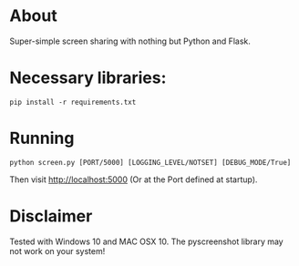 # About
Super-simple screen sharing with nothing but Python and Flask.

# Necessary libraries:

    pip install -r requirements.txt

# Running

    python screen.py [PORT/5000] [LOGGING_LEVEL/NOTSET] [DEBUG_MODE/True]


Then visit [http://localhost:5000](http://localhost:5000) (Or at the Port defined at startup).

# Disclaimer

Tested with Windows 10 and MAC OSX 10. The pyscreenshot library may not work on your system!
